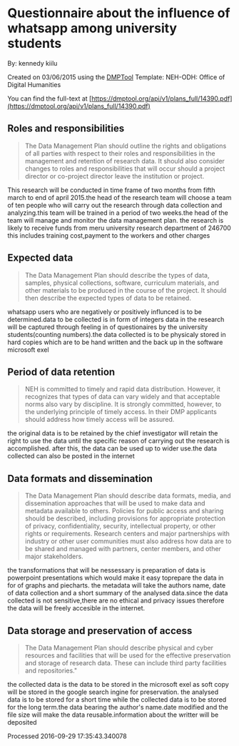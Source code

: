 # Questionnaire about the influence of whatsapp among university students

By: kennedy kiilu

Created on 03/06/2015 using the [DMPTool](https://dmp.cdlib.org/) Template: NEH-ODH: Office of Digital Humanities

You can find the full-text at [https://dmptool.org/api/v1/plans_full/14390.pdf](https://dmptool.org/api/v1/plans_full/14390.pdf) 

## Roles and responsibilities

> The Data Management Plan should outline the rights and obligations of all parties with respect to their roles and responsibilities in the management and retention of research data. It should also consider changes to roles and responsibilities that will occur should a project director or co-project director leave the institution or project.

This research will be conducted in time frame of two months from fifth march to end of april 2015.the head of the research team will choose a team of ten people who will carry out the research through data collection and analyzing.this team will be trained in a period of two weeks.the head of the team will manage and monitor the data management plan. the research is likely to receive funds from meru university research department of 246700 this includes training cost,payment to the workers and other charges

## Expected data

> The Data Management Plan should describe the types of data, samples, physical collections, software, curriculum materials, and other materials to be produced in the course of the project. It should then describe the expected types of data to be retained.

whatsapp users who are negatively or positively influnced is to be determined.data to be collected is in form of integers data in the research will be captured through feeling in of questionaires by the university students(counting numbers).the data collected is to be physicaly stored in hard copies which are to be hand written and the back up in the software microsoft exel

## Period of data retention

> NEH is committed to timely and rapid data distribution. However, it recognizes that types of data can vary widely and that acceptable norms also vary by discipline. It is strongly committed, however, to the underlying principle of timely access. In their DMP applicants should address how timely access will be assured.

the original data is to be retained by the chief investigator will retain the right to use the data until the specific reason of carrying out the research is accomplished. after this, the data can be used up to wider use.the data collected can also be posted in the internet

## Data formats and dissemination

> The Data Management Plan should describe data formats, media, and dissemination approaches that will be used to make data and metadata available to others. Policies for public access and sharing should be described, including provisions for appropriate protection of privacy, confidentiality, security, intellectual property, or other rights or requirements. Research centers and major partnerships with industry or other user communities must also address how data are to be shared and managed with partners, center members, and other major stakeholders.

the transformations that will be nessessary is preparation of data is powerpoint presentations which would make it easy toprepare the data in for of graphs and piecharts. the metadata will take the authors name, date of data collection and a short summary of the analysed data.since the data collected is not sensitive,there are no ethical and privacy issues therefore the data will be freely accesible in the internet.

## Data storage and preservation of access

> The Data Management Plan should describe physical and cyber resources and facilities that will be used for the effective preservation and storage of research data. These can include third party facilities and repositories."

the collected data is the data to be stored in the microsoft exel as soft copy will be stored in the google search ingine for preservation. the analysed data is to be stored for a short time while the collected data is to be stored for the long term.the data bearing the author's name.date modified and the file size will make the data reusable.information about the writter will be deposited

Processed 2016-09-29 17:35:43.340078

